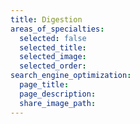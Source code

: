 ```yaml
---
title: Digestion
areas_of_specialties:
  selected: false
  selected_title: 
  selected_image:
  selected_order:
search_engine_optimization:
  page_title:
  page_description:
  share_image_path:
---
```

